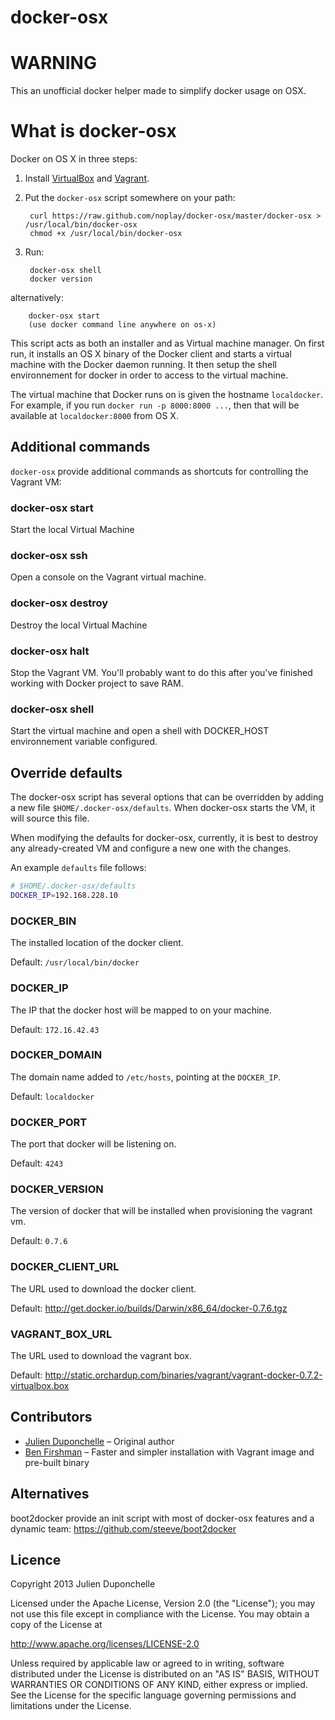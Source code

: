 docker-osx
==========


# WARNING

This an unofficial docker helper made to simplify docker usage on OSX.

# What is docker-osx

Docker on OS X in three steps:

1. Install [VirtualBox](https://www.virtualbox.org/wiki/Downloads) and [Vagrant](http://www.vagrantup.com/downloads.html).

2. Put the `docker-osx` script somewhere on your path:

        curl https://raw.github.com/noplay/docker-osx/master/docker-osx > /usr/local/bin/docker-osx
        chmod +x /usr/local/bin/docker-osx

3. Run:

        docker-osx shell
        docker version

alternatively: 

        docker-osx start
        (use docker command line anywhere on os-x)


This script acts as both an installer and as Virtual machine manager. On first run, it installs an OS X binary of the Docker client and starts a virtual machine with the Docker daemon running. It then setup the shell environnement for docker in order to access to the virtual machine.

The virtual machine that Docker runs on is given the hostname `localdocker`. For example, if you run `docker run -p 8000:8000 ...`, then that will be available at `localdocker:8000` from OS X.

## Additional commands

`docker-osx` provide additional commands as shortcuts for controlling the Vagrant VM:

### docker-osx start

Start the local Virtual Machine

### docker-osx ssh

Open a console on the Vagrant virtual machine.

### docker-osx destroy

Destroy the local Virtual Machine

### docker-osx halt

Stop the Vagrant VM. You'll probably want to do this after you've finished working with Docker project to save RAM.

### docker-osx shell

Start the virtual machine and open a shell with DOCKER_HOST environnement variable configured.


## Override defaults

The docker-osx script has several options that can be overridden by adding a
new file `$HOME/.docker-osx/defaults`. When docker-osx starts the VM, it will
source this file.

When modifying the defaults for docker-osx, currently, it is best to destroy
any already-created VM and configure a new one with the changes.

An example `defaults` file follows:

```bash
# $HOME/.docker-osx/defaults
DOCKER_IP=192.168.228.10
```

### DOCKER_BIN

The installed location of the docker client.

Default: `/usr/local/bin/docker`

### DOCKER_IP

The IP that the docker host will be mapped to on your machine.

Default: `172.16.42.43`

### DOCKER_DOMAIN

The domain name added to `/etc/hosts`, pointing at the `DOCKER_IP`.

Default: `localdocker`

### DOCKER_PORT

The port that docker will be listening on.

Default: `4243`

### DOCKER_VERSION

The version of docker that will be installed when provisioning the vagrant vm.

Default: `0.7.6`

### DOCKER_CLIENT_URL

The URL used to download the docker client.

Default: <http://get.docker.io/builds/Darwin/x86_64/docker-0.7.6.tgz>

### VAGRANT_BOX_URL

The URL used to download the vagrant box.

Default: <http://static.orchardup.com/binaries/vagrant/vagrant-docker-0.7.2-virtualbox.box>

## Contributors

* [Julien Duponchelle](https://github.com/noplay/) – Original author
* [Ben Firshman](https://github.com/bfirsh) – Faster and simpler installation with Vagrant image and pre-built binary


## Alternatives

boot2docker provide an init script with most of docker-osx features and a dynamic team: https://github.com/steeve/boot2docker

## Licence

Copyright 2013 Julien Duponchelle

Licensed under the Apache License, Version 2.0 (the "License");
you may not use this file except in compliance with the License.
You may obtain a copy of the License at

http://www.apache.org/licenses/LICENSE-2.0

Unless required by applicable law or agreed to in writing, software
distributed under the License is distributed on an "AS IS" BASIS,
WITHOUT WARRANTIES OR CONDITIONS OF ANY KIND, either express or implied.
See the License for the specific language governing permissions and
limitations under the License.


